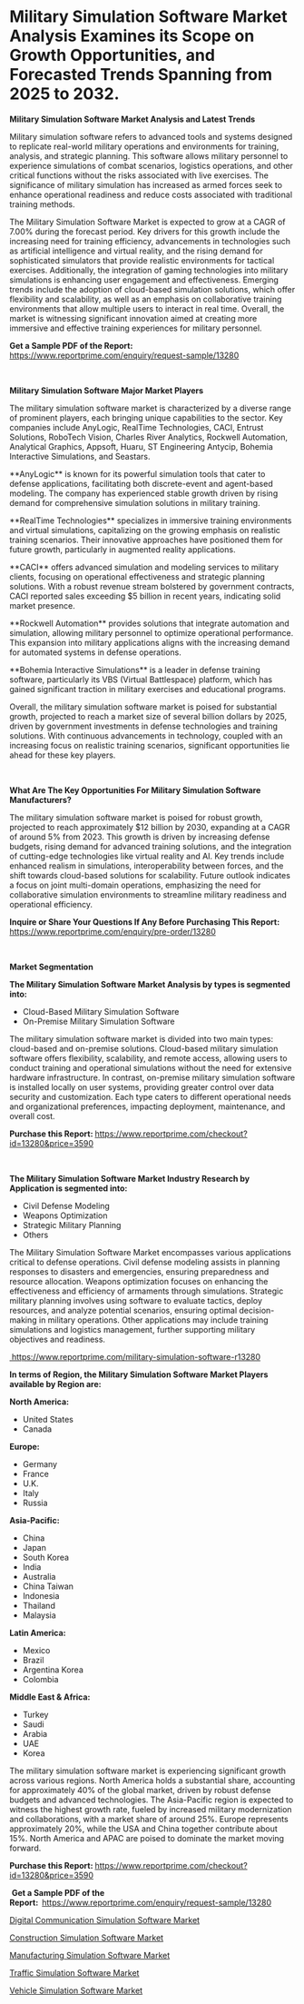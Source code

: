 <p><h1>Military Simulation Software Market Analysis Examines its Scope on Growth Opportunities, and Forecasted Trends Spanning from 2025 to 2032.</h1></p><p><strong>Military Simulation Software Market Analysis and Latest Trends</strong></p>
<p><p>Military simulation software refers to advanced tools and systems designed to replicate real-world military operations and environments for training, analysis, and strategic planning. This software allows military personnel to experience simulations of combat scenarios, logistics operations, and other critical functions without the risks associated with live exercises. The significance of military simulation has increased as armed forces seek to enhance operational readiness and reduce costs associated with traditional training methods.</p><p>The Military Simulation Software Market is expected to grow at a CAGR of 7.00% during the forecast period. Key drivers for this growth include the increasing need for training efficiency, advancements in technologies such as artificial intelligence and virtual reality, and the rising demand for sophisticated simulators that provide realistic environments for tactical exercises. Additionally, the integration of gaming technologies into military simulations is enhancing user engagement and effectiveness. Emerging trends include the adoption of cloud-based simulation solutions, which offer flexibility and scalability, as well as an emphasis on collaborative training environments that allow multiple users to interact in real time. Overall, the market is witnessing significant innovation aimed at creating more immersive and effective training experiences for military personnel.</p></p>
<p><strong>Get a Sample PDF of the Report:&nbsp;</strong> <a href="https://www.reportprime.com/enquiry/request-sample/13280?utm_campaign=1895&utm_medium=2&utm_source=Github&utm_content=ia&utm_term=20032025&utm_id=military-simulation-software">https://www.reportprime.com/enquiry/request-sample/13280</a></p>
<p>&nbsp;</p>
<p><strong>Military Simulation Software Major Market Players</strong></p>
<p><p>The military simulation software market is characterized by a diverse range of prominent players, each bringing unique capabilities to the sector. Key companies include AnyLogic, RealTime Technologies, CACI, Entrust Solutions, RoboTech Vision, Charles River Analytics, Rockwell Automation, Analytical Graphics, Appsoft, Huaru, ST Engineering Antycip, Bohemia Interactive Simulations, and Seastars.</p><p>**AnyLogic** is known for its powerful simulation tools that cater to defense applications, facilitating both discrete-event and agent-based modeling. The company has experienced stable growth driven by rising demand for comprehensive simulation solutions in military training. </p><p>**RealTime Technologies** specializes in immersive training environments and virtual simulations, capitalizing on the growing emphasis on realistic training scenarios. Their innovative approaches have positioned them for future growth, particularly in augmented reality applications.</p><p>**CACI** offers advanced simulation and modeling services to military clients, focusing on operational effectiveness and strategic planning solutions. With a robust revenue stream bolstered by government contracts, CACI reported sales exceeding $5 billion in recent years, indicating solid market presence.</p><p>**Rockwell Automation** provides solutions that integrate automation and simulation, allowing military personnel to optimize operational performance. This expansion into military applications aligns with the increasing demand for automated systems in defense operations.</p><p>**Bohemia Interactive Simulations** is a leader in defense training software, particularly its VBS (Virtual Battlespace) platform, which has gained significant traction in military exercises and educational programs.</p><p>Overall, the military simulation software market is poised for substantial growth, projected to reach a market size of several billion dollars by 2025, driven by government investments in defense technologies and training solutions. With continuous advancements in technology, coupled with an increasing focus on realistic training scenarios, significant opportunities lie ahead for these key players.</p></p>
<p>&nbsp;</p>
<p><strong>What Are The Key Opportunities For Military Simulation Software Manufacturers?</strong></p>
<p><p>The military simulation software market is poised for robust growth, projected to reach approximately $12 billion by 2030, expanding at a CAGR of around 5% from 2023. This growth is driven by increasing defense budgets, rising demand for advanced training solutions, and the integration of cutting-edge technologies like virtual reality and AI. Key trends include enhanced realism in simulations, interoperability between forces, and the shift towards cloud-based solutions for scalability. Future outlook indicates a focus on joint multi-domain operations, emphasizing the need for collaborative simulation environments to streamline military readiness and operational efficiency.</p></p>
<p><strong>Inquire or Share Your Questions If Any Before Purchasing This Report:</strong> <a href="https://www.reportprime.com/enquiry/pre-order/13280?utm_campaign=1895&utm_medium=2&utm_source=Github&utm_content=ia&utm_term=20032025&utm_id=military-simulation-software">https://www.reportprime.com/enquiry/pre-order/13280</a></p>
<p>&nbsp;</p>
<p><strong>Market Segmentation</strong></p>
<p><strong>The Military Simulation Software Market Analysis by types is segmented into:</strong></p>
<p><ul><li>Cloud-Based Military Simulation Software</li><li>On-Premise Military Simulation Software</li></ul></p>
<p><p>The military simulation software market is divided into two main types: cloud-based and on-premise solutions. Cloud-based military simulation software offers flexibility, scalability, and remote access, allowing users to conduct training and operational simulations without the need for extensive hardware infrastructure. In contrast, on-premise military simulation software is installed locally on user systems, providing greater control over data security and customization. Each type caters to different operational needs and organizational preferences, impacting deployment, maintenance, and overall cost.</p></p>
<p><strong>Purchase this Report:&nbsp;</strong><a href="https://www.reportprime.com/checkout?id=13280&price=3590&utm_campaign=1895&utm_medium=2&utm_source=Github&utm_content=ia&utm_term=20032025&utm_id=military-simulation-software">https://www.reportprime.com/checkout?id=13280&price=3590</a></p>
<p>&nbsp;</p>
<p><strong>The Military Simulation Software Market Industry Research by Application is segmented into:</strong></p>
<p><ul><li>Civil Defense Modeling</li><li>Weapons Optimization</li><li>Strategic Military Planning</li><li>Others</li></ul></p>
<p><p>The Military Simulation Software Market encompasses various applications critical to defense operations. Civil defense modeling assists in planning responses to disasters and emergencies, ensuring preparedness and resource allocation. Weapons optimization focuses on enhancing the effectiveness and efficiency of armaments through simulations. Strategic military planning involves using software to evaluate tactics, deploy resources, and analyze potential scenarios, ensuring optimal decision-making in military operations. Other applications may include training simulations and logistics management, further supporting military objectives and readiness.</p></p>
<p><a href="https://www.reportprime.com/military-simulation-software-r13280?utm_campaign=1895&utm_medium=2&utm_source=Github&utm_content=ia&utm_term=20032025&utm_id=military-simulation-software">&nbsp;https://www.reportprime.com/military-simulation-software-r13280</a></p>
<p><strong>In terms of Region, the Military Simulation Software Market Players available by Region are:</strong></p>
<p>
    <p> <strong> North America: </strong>
        <ul>
            <li>United States</li>
            <li>Canada</li>
        </ul>
        </p> 
    <p> <strong> Europe: </strong>
        <ul>
            <li>Germany</li>
            <li>France</li>
            <li>U.K.</li>
            <li>Italy</li>
            <li>Russia</li>
        </ul>
        </p> 
    <p> <strong> Asia-Pacific: </strong>
        <ul>
            <li>China</li>
            <li>Japan</li>
            <li>South Korea</li>
            <li>India</li>
            <li>Australia</li>
            <li>China Taiwan</li>
            <li>Indonesia</li>
            <li>Thailand</li>
            <li>Malaysia</li>
        </ul>
        </p> 
    <p> <strong> Latin America: </strong>
        <ul>
            <li>Mexico</li>
            <li>Brazil</li>
            <li>Argentina Korea</li>
            <li>Colombia</li>
        </ul>
        </p> 
    <p> <strong> Middle East & Africa: </strong>
        <ul>
            <li>Turkey</li>
            <li>Saudi</li>
            <li>Arabia</li>
            <li>UAE</li>
            <li>Korea</li>
        </ul>
    </p>
    </p>
<p><p>The military simulation software market is experiencing significant growth across various regions. North America holds a substantial share, accounting for approximately 40% of the global market, driven by robust defense budgets and advanced technologies. The Asia-Pacific region is expected to witness the highest growth rate, fueled by increased military modernization and collaborations, with a market share of around 25%. Europe represents approximately 20%, while the USA and China together contribute about 15%. North America and APAC are poised to dominate the market moving forward.</p></p>
<p><strong>Purchase this Report: </strong><a href="https://www.reportprime.com/checkout?id=13280&price=3590&utm_campaign=1895&utm_medium=2&utm_source=Github&utm_content=ia&utm_term=20032025&utm_id=military-simulation-software">https://www.reportprime.com/checkout?id=13280&price=3590</a></p>
<p>&nbsp;<strong>Get a Sample PDF of the Report:&nbsp;&nbsp;</strong><a href="https://www.reportprime.com/enquiry/request-sample/13280?utm_campaign=1895&utm_medium=2&utm_source=Github&utm_content=ia&utm_term=20032025&utm_id=military-simulation-software">https://www.reportprime.com/enquiry/request-sample/13280</a></p>
<p><strong></strong></p>
<p><p><a href="https://github.com/ildyduedu/Market-Research-Report-List-1/blob/main/digital-communication-simulation-software-market.md?utm_campaign=1895&utm_medium=2&utm_source=Github&utm_content=ia&utm_term=20032025&utm_id=military-simulation-software">Digital Communication Simulation Software Market</a></p><p><a href="https://github.com/salkidtodo/Market-Research-Report-List-1/blob/main/construction-simulation-software-market.md?utm_campaign=1895&utm_medium=2&utm_source=Github&utm_content=ia&utm_term=20032025&utm_id=military-simulation-software">Construction Simulation Software Market</a></p><p><a href="https://github.com/floengsubb/Market-Research-Report-List-1/blob/main/manufacturing-simulation-software-market.md?utm_campaign=1895&utm_medium=2&utm_source=Github&utm_content=ia&utm_term=20032025&utm_id=military-simulation-software">Manufacturing Simulation Software Market</a></p><p><a href="https://github.com/buluckcapps2/Market-Research-Report-List-1/blob/main/traffic-simulation-software-market.md?utm_campaign=1895&utm_medium=2&utm_source=Github&utm_content=ia&utm_term=20032025&utm_id=military-simulation-software">Traffic Simulation Software Market</a></p><p><a href="https://github.com/eleussabra/Market-Research-Report-List-1/blob/main/vehicle-simulation-software-market.md?utm_campaign=1895&utm_medium=2&utm_source=Github&utm_content=ia&utm_term=20032025&utm_id=military-simulation-software">Vehicle Simulation Software Market</a></p></p>